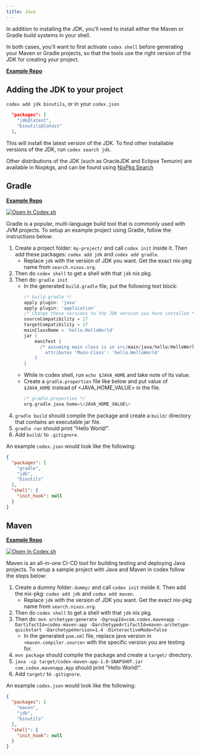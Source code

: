 ```yaml
---
title: Java
---
```


In addition to installing the JDK, you'll need to install either the Maven or Gradle build systems in your shell.

In both cases, you'll want to first activate `codex shell` before generating your Maven or Gradle projects, so that the tools use the right version of the JDK for creating your project.

[**Example Repo**](https://github.com/khulnasoft/codex/tree/main/examples/development/java)

## Adding the JDK to your project

`codex add jdk binutils`, or in your `codex.json`

```json
  "packages": [
    "jdk@latest",
    "binutils@latest"
  ],

```

This will install the latest version of the JDK. To find other installable versions of the JDK, run `codex search jdk`.

Other distributions of the JDK (such as OracleJDK and Eclipse Temurin) are available in Nixpkgs, and can be found using [NixPkg Search](https://search.nixos.org/packages?channel=22.05&from=0&size=50&sort=relevance&type=packages&query=jdk#)

## Gradle

[**Example Repo**](https://github.com/khulnasoft/codex/tree/main/examples/development/java/gradle/hello-world)

[![Open In Codex.sh](https://www.khulnasoft/img/codex/open-in-codex.svg)](https://codex.sh/open/templates/java-gradle)

Gradle is a popular, multi-language build tool that is commonly used with JVM projects. To setup an example project using Gradle, follow the instructions below:

1. Create a project folder: `my-project/` and call `codex init` inside it. Then add these packages: `codex add jdk` and `codex add gradle`.
    - Replace `jdk` with the version of JDK you want. Get the exact nix-pkg name from `search.nixos.org`.
2. Then do `codex shell` to get a shell with that `jdk` nix pkg.
3. Then do: `gradle init`
    - In the generated `build.gradle` file, put the following text block:
        ```gradle
        /* build.gradle */
        apply plugin: 'java'
        apply plugin: 'application'
        /* Change these versions to the JDK version you have installed */
        sourceCompatibility = 17
        targetCompatibility = 17
        mainClassName = 'hello.HelloWorld'
        jar {
            manifest {
              /* assuming main class is in src/main/java/hello/HelloWorld.java */
                attributes 'Main-Class': 'hello.HelloWorld'
            }
        }
        ```
    - While in codex shell, run `echo $JAVA_HOME` and take note of its value.
    - Create a `gradle.properties` file like below and put value of `$JAVA_HOME` instead of \<JAVA_HOME_VALUE\> in the file.
      ```gradle
      /* gradle.properties */
      org.gradle.java.home=\<JAVA_HOME_VALUE\>
      ```
4. `gradle build` should compile the package and create a `build/` directory that contains an executable jar file.
5. `gradle run` should print "Hello World!".
6. Add `build/` to `.gitignore`.


An example `codex.json` would look like the following:
```json
{
  "packages": [
    "gradle",
    "jdk",
    "binutils"
  ],
  "shell": {
    "init_hook": null
  }
}
```

## Maven

[**Example Repo**](https://github.com/khulnasoft/codex/tree/main/examples/development/java/maven/hello-world)

[![Open In Codex.sh](https://www.khulnasoft/img/codex/open-in-codex.svg)](https://codex.sh/open/templates/java-maven)

Maven is an all-in-one CI-CD tool for building testing and deploying Java projects. To setup a sample project with Java and Maven in codex follow the steps below:

1. Create a dummy folder: `dummy/` and call `codex init` inside it. Then add the nix-pkg: `codex add jdk` and `codex add maven`.
    - Replace `jdk` with the version of JDK you want. Get the exact nix-pkg name from `search.nixos.org`.
2. Then do `codex shell` to get a shell with that `jdk` nix pkg.
3. Then do: `mvn archetype:generate -DgroupId=com.codex.mavenapp -DartifactId=codex-maven-app -DarchetypeArtifactId=maven-archetype-quickstart -DarchetypeVersion=1.4 -DinteractiveMode=false`
    - In the generated `pom.xml` file, replace java version in `<maven.compiler.source>` with the specific version you are testing for.
4. `mvn package` should compile the package and create a `target/` directory.
5. `java -cp target/codex-maven-app-1.0-SNAPSHOT.jar com.codex.mavenapp.App` should print "Hello World!".
6. Add `target/` to `.gitignore`.

An example `codex.json` would look like the following:
```json
{
  "packages": [
    "maven",
    "jdk",
    "binutils"
  ],
  "shell": {
    "init_hook": null
  }
}
```
